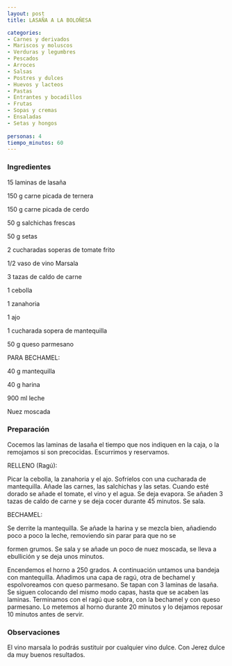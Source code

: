 ```yaml
---
layout: post
title: LASAÑA A LA BOLOÑESA

categories:
- Carnes y derivados
- Mariscos y moluscos
- Verduras y legumbres
- Pescados
- Arroces
- Salsas
- Postres y dulces
- Huevos y lacteos
- Pastas
- Entrantes y bocadillos
- Frutas
- Sopas y cremas
- Ensaladas
- Setas y hongos
 
personas: 4 
tiempo_minutos: 60 
---
```

<h3>Ingredientes</h3>
15 laminas de lasaña

150 g carne picada de ternera

150 g carne picada de cerdo

50 g salchichas frescas

50 g setas

2 cucharadas soperas de tomate frito

1/2 vaso de vino Marsala

3 tazas de caldo de carne

1 cebolla

1 zanahoria

1 ajo

1 cucharada sopera de mantequilla

50 g queso parmesano

PARA BECHAMEL:

40 g mantequilla

40 g harina

900 ml leche

Nuez moscada

<h3>Preparación</h3>
Cocemos las laminas de lasaña el tiempo que nos indiquen en la caja, o la remojamos si son precocidas. Escurrimos y reservamos.

RELLENO (Ragú):

Picar la cebolla, la zanahoria y el ajo. Sofríelos con una cucharada de mantequilla. Añade las carnes, las salchichas y las setas. Cuando esté dorado se añade el tomate, el vino y el agua. Se deja evapora. Se añaden 3 tazas de caldo de carne y se deja cocer durante 45 minutos. Se sala.

BECHAMEL:

Se derrite la mantequilla. Se añade la harina y se mezcla bien, añadiendo poco a poco la leche, removiendo sin parar para que no se

formen grumos. Se sala y se añade un poco de nuez moscada, se lleva a ebullición y se deja unos minutos.

Encendemos el horno a 250 grados. A continuación untamos una bandeja con mantequilla. Añadimos una capa de ragú, otra de bechamel y espolvoreamos con queso parmesano. Se tapan con 3 laminas de lasaña. Se siguen colocando del mismo modo capas, hasta que se acaben las laminas. Terminamos con el ragú que sobra, con la bechamel y con queso parmesano. Lo metemos al horno durante 20 minutos y lo dejamos reposar 10 minutos antes de servir.

<h3>Observaciones</h3>
El vino marsala lo podrás sustituir por cualquier vino dulce. Con Jerez dulce da muy buenos resultados.

